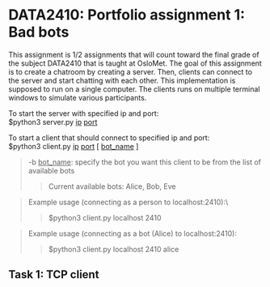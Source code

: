 # DATA2410: Portfolio assignment 1: Bad bots
This assignment is 1/2 assignments that will count toward the final grade of the subject DATA2410 that is taught 
at OsloMet. The goal of this assignment is to create a chatroom by creating a server. Then, clients can connect to the
server and start chatting with each other. This implementation is supposed to run on a single computer. The clients
runs on multiple terminal windows to simulate various participants.

To start the server with specified ip and port:\
$python3 server.py <u>ip</u> <u>port</u>

To start a client that should connect to specified ip and port:\
$python3 client.py <u>ip</u> <u>port</u> [ <u>bot_name</u> ]
> -b <u>bot_name</u>: specify the bot you want this client to be from the list of available bots
>> Current available bots: Alice, Bob, Eve

> Example usage (connecting as a person to localhost:2410):\
>> $python3 client.py localhost 2410

> Example usage (connecting as a bot (Alice) to localhost:2410):
>> $python3 client.py localhost 2410 alice

## Task 1: TCP client